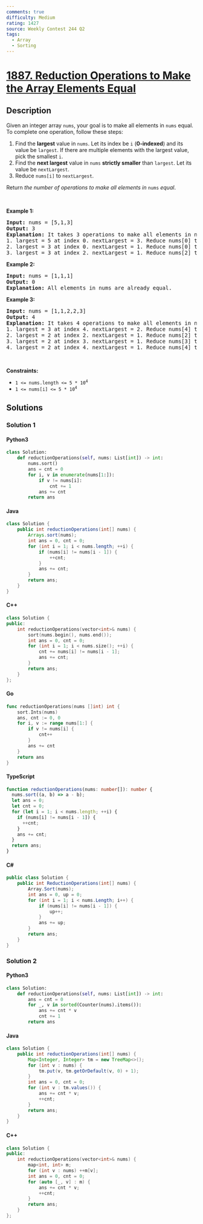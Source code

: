 ```yaml
---
comments: true
difficulty: Medium
rating: 1427
source: Weekly Contest 244 Q2
tags:
  - Array
  - Sorting
---
```


<!-- problem:start -->

# [1887. Reduction Operations to Make the Array Elements Equal](https://leetcode.com/problems/reduction-operations-to-make-the-array-elements-equal)


## Description

<!-- description:start -->

<p>Given an integer array <code>nums</code>, your goal is to make all elements in <code>nums</code> equal. To complete one operation, follow these steps:</p>

<ol>
	<li>Find the <strong>largest</strong> value in <code>nums</code>. Let its index be <code>i</code> (<strong>0-indexed</strong>) and its value be <code>largest</code>. If there are multiple elements with the largest value, pick the smallest <code>i</code>.</li>
	<li>Find the <strong>next largest</strong> value in <code>nums</code> <strong>strictly smaller</strong> than <code>largest</code>. Let its value be <code>nextLargest</code>.</li>
	<li>Reduce <code>nums[i]</code> to <code>nextLargest</code>.</li>
</ol>

<p>Return <em>the number of operations to make all elements in </em><code>nums</code><em> equal</em>.</p>

<p>&nbsp;</p>
<p><strong class="example">Example 1:</strong></p>

<pre>
<strong>Input:</strong> nums = [5,1,3]
<strong>Output:</strong> 3
<strong>Explanation:</strong>&nbsp;It takes 3 operations to make all elements in nums equal:
1. largest = 5 at index 0. nextLargest = 3. Reduce nums[0] to 3. nums = [<u>3</u>,1,3].
2. largest = 3 at index 0. nextLargest = 1. Reduce nums[0] to 1. nums = [<u>1</u>,1,3].
3. largest = 3 at index 2. nextLargest = 1. Reduce nums[2] to 1. nums = [1,1,<u>1</u>].
</pre>

<p><strong class="example">Example 2:</strong></p>

<pre>
<strong>Input:</strong> nums = [1,1,1]
<strong>Output:</strong> 0
<strong>Explanation:</strong>&nbsp;All elements in nums are already equal.
</pre>

<p><strong class="example">Example 3:</strong></p>

<pre>
<strong>Input:</strong> nums = [1,1,2,2,3]
<strong>Output:</strong> 4
<strong>Explanation:</strong>&nbsp;It takes 4 operations to make all elements in nums equal:
1. largest = 3 at index 4. nextLargest = 2. Reduce nums[4] to 2. nums = [1,1,2,2,<u>2</u>].
2. largest = 2 at index 2. nextLargest = 1. Reduce nums[2] to 1. nums = [1,1,<u>1</u>,2,2].
3. largest = 2 at index 3. nextLargest = 1. Reduce nums[3] to 1. nums = [1,1,1,<u>1</u>,2].
4. largest = 2 at index 4. nextLargest = 1. Reduce nums[4] to 1. nums = [1,1,1,1,<u>1</u>].
</pre>

<p>&nbsp;</p>
<p><strong>Constraints:</strong></p>

<ul>
	<li><code>1 &lt;= nums.length &lt;= 5 * 10<sup>4</sup></code></li>
	<li><code>1 &lt;= nums[i] &lt;= 5 * 10<sup>4</sup></code></li>
</ul>

<!-- description:end -->

## Solutions

<!-- solution:start -->

### Solution 1

<!-- tabs:start -->

#### Python3

```python
class Solution:
    def reductionOperations(self, nums: List[int]) -> int:
        nums.sort()
        ans = cnt = 0
        for i, v in enumerate(nums[1:]):
            if v != nums[i]:
                cnt += 1
            ans += cnt
        return ans
```

#### Java

```java
class Solution {
    public int reductionOperations(int[] nums) {
        Arrays.sort(nums);
        int ans = 0, cnt = 0;
        for (int i = 1; i < nums.length; ++i) {
            if (nums[i] != nums[i - 1]) {
                ++cnt;
            }
            ans += cnt;
        }
        return ans;
    }
}
```

#### C++

```cpp
class Solution {
public:
    int reductionOperations(vector<int>& nums) {
        sort(nums.begin(), nums.end());
        int ans = 0, cnt = 0;
        for (int i = 1; i < nums.size(); ++i) {
            cnt += nums[i] != nums[i - 1];
            ans += cnt;
        }
        return ans;
    }
};
```

#### Go

```go
func reductionOperations(nums []int) int {
	sort.Ints(nums)
	ans, cnt := 0, 0
	for i, v := range nums[1:] {
		if v != nums[i] {
			cnt++
		}
		ans += cnt
	}
	return ans
}
```

#### TypeScript

```ts
function reductionOperations(nums: number[]): number {
  nums.sort((a, b) => a - b);
  let ans = 0;
  let cnt = 0;
  for (let i = 1; i < nums.length; ++i) {
    if (nums[i] != nums[i - 1]) {
      ++cnt;
    }
    ans += cnt;
  }
  return ans;
}
```

#### C#

```cs
public class Solution {
    public int ReductionOperations(int[] nums) {
        Array.Sort(nums);
        int ans = 0, up = 0;
        for (int i = 1; i < nums.Length; i++) {
            if (nums[i] != nums[i - 1]) {
                up++;
            }
            ans += up;
        }
        return ans;
    }
}
```

<!-- tabs:end -->

<!-- solution:end -->

<!-- solution:start -->

### Solution 2

<!-- tabs:start -->

#### Python3

```python
class Solution:
    def reductionOperations(self, nums: List[int]) -> int:
        ans = cnt = 0
        for _, v in sorted(Counter(nums).items()):
            ans += cnt * v
            cnt += 1
        return ans
```

#### Java

```java
class Solution {
    public int reductionOperations(int[] nums) {
        Map<Integer, Integer> tm = new TreeMap<>();
        for (int v : nums) {
            tm.put(v, tm.getOrDefault(v, 0) + 1);
        }
        int ans = 0, cnt = 0;
        for (int v : tm.values()) {
            ans += cnt * v;
            ++cnt;
        }
        return ans;
    }
}
```

#### C++

```cpp
class Solution {
public:
    int reductionOperations(vector<int>& nums) {
        map<int, int> m;
        for (int v : nums) ++m[v];
        int ans = 0, cnt = 0;
        for (auto [_, v] : m) {
            ans += cnt * v;
            ++cnt;
        }
        return ans;
    }
};
```

<!-- tabs:end -->

<!-- solution:end -->

<!-- problem:end -->
